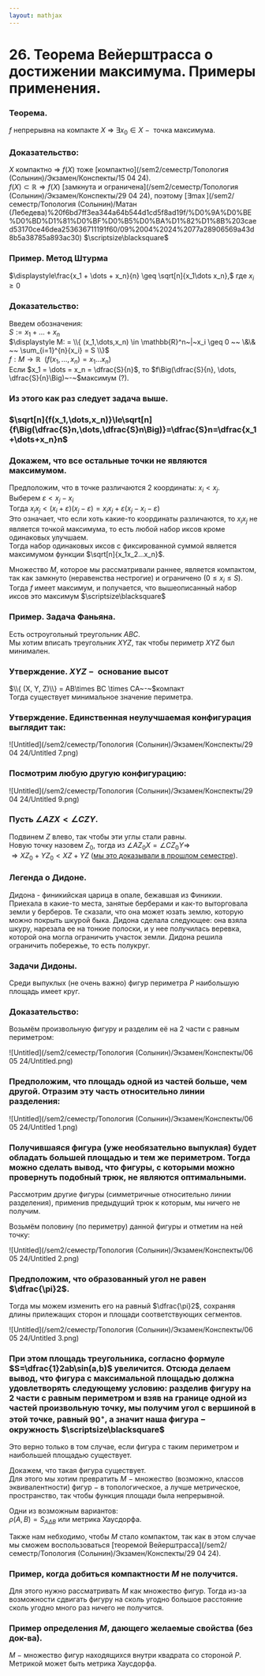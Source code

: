 ```yaml
---  
layout: mathjax  
---  
```

  
# 26. Теорема Вейерштрасса о достижении максимума. Примеры применения.  
  
### Теорема.  
$f$ непрерывна на компакте $X$ $\Rightarrow$ $\exists x_0\in X~-~$ точка максимума.  
  
### Доказательство:  
$X$ компактно $\Rightarrow$ $f(X)$ тоже [компактно](/sem2/семестр/Топология (Солынин)/Экзамен/Конспекты/15 04 24).  
$f(X) \subset \mathbb{R}\Rightarrow f(X)$ [замкнута и ограничена](/sem2/семестр/Топология (Солынин)/Экзамен/Конспекты/29 04 24), поэтому [$\exists\max$](/sem2/семестр/Топология (Солынин)/Матан (Лебедева)%20f6bd7ff3ea344a64b544d1cd5f8ad19f/%D0%9A%D0%BE%D0%BD%D1%81%D0%BF%D0%B5%D0%BA%D1%82%D1%8B%203caed53170ce46dea253636711191f60/09%2004%2024%2077a28906569a43d8b5a38785a893ac30)  $\scriptsize\blacksquare$  
  
### Пример. Метод Штурма  
$\displaystyle\frac{x_1 + \dots + x_n}{n} \geq \sqrt[n]{x_1\dots x_n},$ где  $x_i \geq 0$  
  
### Доказательство:  
Введем обозначения:  
$S := x_1 + \dots + x_n$  
$\displaystyle M: = \\{ (x_1,\dots,x_n) \in \mathbb{R}^n~|~x_i \geq 0 ~~ \&\& ~~ \sum_{i=1}^{n}{x_i} = S \\}$  
$f:M\to \mathbb{R} ~~ \big(f(x_1,\dots, x_n) = x_1\dots x_n\big)$  
Если $x_1 = \dots = x_n = \dfrac{S}{n}$, то $f\Big(\dfrac{S}{n}, \dots, \dfrac{S}{n}\Big)~-~$максимум (?).  
  
### Из этого как раз следует задача выше.  
  
### $\sqrt[n]{f(x_1,\dots,x_n)}\le\sqrt[n]{f\Big(\dfrac{S}n,\dots,\dfrac{S}n\Big)}=\dfrac{S}n=\dfrac{x_1+\dots+x_n}n$  
  
### Докажем, что все остальные точки не являются максимумом.  
Предположим, что в точке различаются $2$ координаты: $x_i < x_j$.  
Выберем $\varepsilon < x_j - x_i$  
Тогда $x_ix_j < (x_i + \varepsilon)(x_j - \varepsilon)=x_ix_j+\varepsilon(x_j-x_i-\varepsilon)$  
Это означает, что если хоть какие-то координаты различаются, то $x_ix_j$ не является точкой максимума, то есть любой набор иксов кроме одинаковых улучшаем.  
Тогда набор одинаковых иксов с фиксированной суммой является максимумом функции $\sqrt[n]{x_1x_2...x_n}$.  
  
Множество $M$, которое мы рассматривали раннее, является компактом, так как замкнуто (неравенства нестрогие) и ограничено ($0\le x_i\le S)$.  
Тогда $f$ имеет максимум, и получается, что вышеописанный набор иксов это максимум  $\scriptsize\blacksquare$  
  
### Пример. Задача Фаньяна.  
Есть остроугольный треугольник $ABC$.  
Мы хотим вписать треугольник $XYZ$, так чтобы периметр $XYZ$ был минимален.  
  
### Утверждение. $XYZ~-~$ основание высот  
$\\{ (X, Y, Z)\\} = AB\times BC \times CA~-~$компакт  
Тогда существует минимальное значение периметра.  
  
### Утверждение. Единственная неулучшаемая конфигурация выглядит так:  
  
![Untitled](/sem2/семестр/Топология (Солынин)/Экзамен/Конспекты/29 04 24/Untitled 7.png)  
  
### Посмотрим любую другую конфигурацию:  
  
![Untitled](/sem2/семестр/Топология (Солынин)/Экзамен/Конспекты/29 04 24/Untitled 9.png)  
  
### Пусть $\angle AZX < \angle CZY$.  
Подвинем $Z$ влево, так чтобы эти углы стали равны.  
Новую точку назовем $Z_0$, тогда из $\angle AZ_0X = \angle CZ_0Y \Rightarrow$  
$\Rightarrow XZ_0 + YZ_0 < XZ + YZ$ ([мы это доказывали в прошлом семестре](//www.notion.so/18-a5ed46840fea456a85708ada7e0a7435?pvs=21)).  
  
### Легенда о Дидоне.  
Дидона - финикийская царица в опале, бежавшая из Финикии.  
Приехала в какие-то места, занятые берберами и как-то выторговала земли у берберов. Те сказали, что она может юзать землю, которую можно покрыть шкурой быка. Дидона сделала следующее: она взяла шкуру, нарезала ее на тонкие полоски, и у нее получилась веревка, которой она могла ограничить участок земли. Дидона решила ограничить побережье, то есть полукруг.  
  
### Задачи Дидоны.  
Среди выпуклых (не очень важно) фигур периметра $P$ наибольшую площадь имеет круг.  
  
### Доказательство:  
Возьмём произвольную фигуру и разделим её на $2$ части с равным периметром:  
  
![Untitled](/sem2/семестр/Топология (Солынин)/Экзамен/Конспекты/06 05 24/Untitled.png)  
  
### Предположим, что площадь одной из частей больше, чем другой. Отразим эту часть относительно линии разделения:  
  
![Untitled](/sem2/семестр/Топология (Солынин)/Экзамен/Конспекты/06 05 24/Untitled 1.png)  
  
### Получившаяся фигура (уже необязательно выпуклая) будет обладать большей площадью и тем же периметром. Тогда можно сделать вывод, что фигуры, с которыми можно провернуть подобный трюк, не являются оптимальными.  
  
Рассмотрим другие фигуры (симметричные относительно линии разделения), применив предыдущий трюк к которым, мы ничего не получим.  
  
Возьмём половину (по периметру) данной фигуры и отметим на ней точку:  
  
![Untitled](/sem2/семестр/Топология (Солынин)/Экзамен/Конспекты/06 05 24/Untitled 2.png)  
  
### Предположим, что образованный угол не равен $\dfrac{\pi}2$.  
Тогда мы можем изменить его на равный $\dfrac{\pi}2$, сохраняя длины прилежащих сторон и площади соответствующих сегментов.  
  
![Untitled](/sem2/семестр/Топология (Солынин)/Экзамен/Конспекты/06 05 24/Untitled 3.png)  
  
### При этом площадь треугольника, согласно формуле $S=\dfrac{1}2ab\sin(a,b)$ увеличится. Отсюда делаем вывод, что фигура с максимальной площадью должна удовлетворять следующему условию: разделив фигуру на $2$ части с равным периметром и взяв на границе одной из частей произвольную точку, мы получим угол с вершиной в этой точке, равный $90^\circ$, а значит наша фигура $-$ окружность  $\scriptsize\blacksquare$  
  
Это верно только в том случае, если фигура с таким периметром и наибольшей площадью существует.  
  
Докажем, что такая фигура существует.  
Для этого мы хотим превратить $M$ $-$ множество (возможно, классов эквивалентности) фигур $-$ в топологическое, а лучше метрическое, пространство, так чтобы функция площади была непрерывной.  
  
Одни из возможным вариантов:  
$\rho(A,B)=S_{A\Delta B}$ или метрика Хаусдорфа.  
  
Также нам небходимо, чтобы $M$ стало компактом, так как в этом случае мы сможем воспользоваться [теоремой Вейерштрасса](/sem2/семестр/Топология (Солынин)/Экзамен/Конспекты/29 04 24).  
  
### Пример, когда добиться компактности $M$ не получится.  
Для этого нужно рассматривать $M$ как множество фигур. Тогда из-за возможности сдвигать фигуру на сколь угодно большое расстояние сколь угодно много раз ничего не получится.  
  
### Пример определения $M$, дающего желаемые свойства (без док-ва).  
$M~-~$множество фигур находящихся внутри квадрата со стороной $P$.  
Метрикой может быть метрика Хаусдорфа.  
